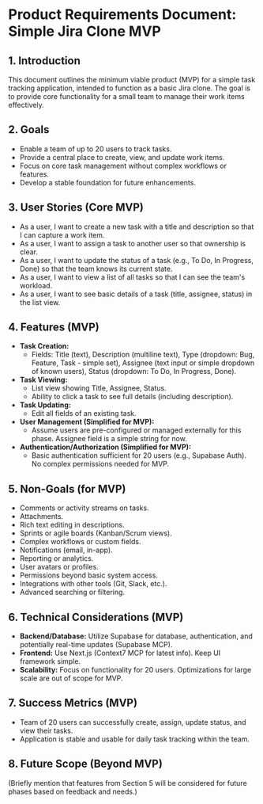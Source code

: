 # Product Requirements Document: Simple Jira Clone MVP

## 1. Introduction

This document outlines the minimum viable product (MVP) for a simple task tracking application, intended to function as a basic Jira clone. The goal is to provide core functionality for a small team to manage their work items effectively.

## 2. Goals

*   Enable a team of up to 20 users to track tasks.
*   Provide a central place to create, view, and update work items.
*   Focus on core task management without complex workflows or features.
*   Develop a stable foundation for future enhancements.

## 3. User Stories (Core MVP)

*   As a user, I want to create a new task with a title and description so that I can capture a work item.
*   As a user, I want to assign a task to another user so that ownership is clear.
*   As a user, I want to update the status of a task (e.g., To Do, In Progress, Done) so that the team knows its current state.
*   As a user, I want to view a list of all tasks so that I can see the team's workload.
*   As a user, I want to see basic details of a task (title, assignee, status) in the list view.

## 4. Features (MVP)

*   **Task Creation:**
    *   Fields: Title (text), Description (multiline text), Type (dropdown: Bug, Feature, Task - simple set), Assignee (text input or simple dropdown of known users), Status (dropdown: To Do, In Progress, Done).
*   **Task Viewing:**
    *   List view showing Title, Assignee, Status.
    *   Ability to click a task to see full details (including description).
*   **Task Updating:**
    *   Edit all fields of an existing task.
*   **User Management (Simplified for MVP):**
    *   Assume users are pre-configured or managed externally for this phase. Assignee field is a simple string for now.
*   **Authentication/Authorization (Simplified for MVP):**
    *   Basic authentication sufficient for 20 users (e.g., Supabase Auth). No complex permissions needed for MVP.

## 5. Non-Goals (for MVP)

*   Comments or activity streams on tasks.
*   Attachments.
*   Rich text editing in descriptions.
*   Sprints or agile boards (Kanban/Scrum views).
*   Complex workflows or custom fields.
*   Notifications (email, in-app).
*   Reporting or analytics.
*   User avatars or profiles.
*   Permissions beyond basic system access.
*   Integrations with other tools (Git, Slack, etc.).
*   Advanced searching or filtering.

## 6. Technical Considerations (MVP)

*   **Backend/Database:** Utilize Supabase for database, authentication, and potentially real-time updates (Supabase MCP).
*   **Frontend:** Use Next.js (Context7 MCP for latest info). Keep UI framework simple.
*   **Scalability:** Focus on functionality for 20 users. Optimizations for large scale are out of scope for MVP.

## 7. Success Metrics (MVP)

*   Team of 20 users can successfully create, assign, update status, and view their tasks.
*   Application is stable and usable for daily task tracking within the team.

## 8. Future Scope (Beyond MVP)

(Briefly mention that features from Section 5 will be considered for future phases based on feedback and needs.)
